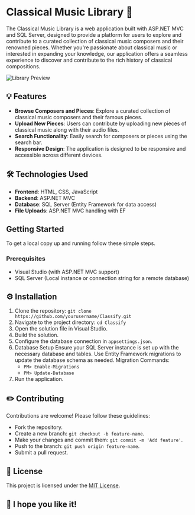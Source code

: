 # Classical Music Library 🎻

The Classical Music Library is a web application built with ASP.NET MVC and SQL Server, designed to provide a platform for users to explore and contribute to a curated collection of classical music composers and their renowned pieces. Whether you're passionate about classical music or interested in expanding your knowledge, our application offers a seamless experience to discover and contribute to the rich history of classical compositions.

![Library Preview](./assets/screenshots/home.png)

## 💡 Features

- **Browse Composers and Pieces**: Explore a curated collection of classical music composers and their famous pieces.
- **Upload New Pieces**: Users can contribute by uploading new pieces of classical music along with their audio files.
- **Search Functionality**: Easily search for composers or pieces using the search bar.
- **Responsive Design**: The application is designed to be responsive and accessible across different devices.

## 🛠 Technologies Used

- **Frontend**: HTML, CSS, JavaScript
- **Backend**: ASP.NET MVC
- **Database**: SQL Server (Entity Framework for data access)
- **File Uploads**: ASP.NET MVC handling with EF

## Getting Started

To get a local copy up and running follow these simple steps.

### Prerequisites

- Visual Studio (with ASP.NET MVC support)
- SQL Server (Local instance or connection string for a remote database)

## ⚙️ Installation

1. Clone the repository: `git clone https://github.com/yourusername/Classify.git`
2. Navigate to the project directory: `cd Classify`
3. Open the solution file in Visual Studio.
4. Build the solution.
5. Configure the database connection in `appsettings.json`.
6. Database Setup
  Ensure your SQL Server instance is set up with the necessary database and tables. Use Entity Framework migrations to update the database schema as needed.
  Migration Commands:
      - `PM> Enable-Migrations`
      - `PM> Update-Database`
7. Run the application.

 ## ✏️ Contributing

Contributions are welcome! Please follow these guidelines:
- Fork the repository.
- Create a new branch: `git checkout -b feature-name`.
- Make your changes and commit them: `git commit -m 'Add feature'`.
- Push to the branch: `git push origin feature-name`.
- Submit a pull request.

## 📄 License

This project is licensed under the [MIT License](LICENSE).

## 💎 I hope you like it! 

